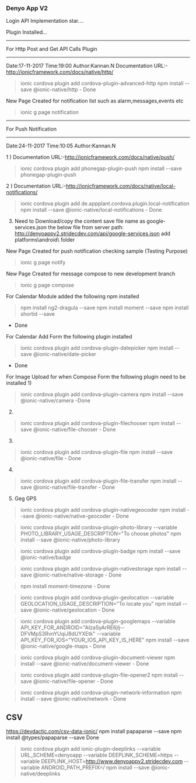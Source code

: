 ### Denyo App V2
Login API Implementation star....

Plugin Installed...
*****************************************
For Http Post and Get API Calls Plugin
*****************************************
Date:17-11-2017
Time:19:00
Author:Kannan.N
Documentation URL:-http://ionicframework.com/docs/native/http/
>ionic cordova plugin add cordova-plugin-advanced-http
>npm install --save @ionic-native/http - Done

New Page Created for notification list such as alarm,messages,events etc
>ionic g page notification


*****************************************
For Push Notification
*****************************************
Date:24-11-2017
Time:10:05
Author:Kannan.N

1 ) Documentation URL:-http://ionicframework.com/docs/native/push/
>ionic cordova plugin add phonegap-plugin-push
>npm install --save phonegap-plugin-push

2 ) Documentation URL:-http://ionicframework.com/docs/native/local-notifications/
>ionic cordova plugin add de.appplant.cordova.plugin.local-notification
>npm install --save @ionic-native/local-notifications - Done

3) Need to Download/copy the content save file name as google-services.json the below file from server path:
http://denyoappv2.stridecdev.com/api/google-services.json add platforms\android\ folder

New Page Created for push notification checking sample (Testing Purpose)
>ionic g page notify

New Page Created for message compose to new development branch
>ionic g page compose


For Calendar Module added the following npm installed

>npm install ng2-dragula --save
>npm install moment --save
>npm install shortid --save
 - Done

For Calendar Add Form the following plugin installed

>ionic cordova plugin add cordova-plugin-datepicker
>npm install --save @ionic-native/date-picker
- Done


For Image Upload for when Compose Form the following plugin need to be installed
1)
>ionic cordova plugin add cordova-plugin-camera
>npm install --save @ionic-native/camera -Done
2)
>ionic cordova plugin add cordova-plugin-filechooser
>npm install --save @ionic-native/file-chooser - Done
3)
>ionic cordova plugin add cordova-plugin-file
>npm install --save @ionic-native/file - Done
4)
>ionic cordova plugin add cordova-plugin-file-transfer
>npm install --save @ionic-native/file-transfer - Done

5) Geg GPS 
>ionic cordova plugin add cordova-plugin-nativegeocoder
>npm install --save @ionic-native/native-geocoder - Done


>ionic cordova plugin add cordova-plugin-photo-library --variable PHOTO_LIBRARY_USAGE_DESCRIPTION="To choose photos"
>npm install --save @ionic-native/photo-library

>ionic cordova plugin add cordova-plugin-badge
>npm install --save @ionic-native/badge

>ionic cordova plugin add cordova-plugin-nativestorage
>npm install --save @ionic-native/native-storage - Done


>npm install moment-timezone - Done


>ionic cordova plugin add cordova-plugin-geolocation --variable GEOLOCATION_USAGE_DESCRIPTION="To locate you"
>npm install --save @ionic-native/geolocation - Done


>ionic cordova plugin add cordova-plugin-googlemaps --variable API_KEY_FOR_ANDROID="AIzaSyArRE6jlj--DFVMpS3RvnYUqiJ8dUYXEtk" --variable API_KEY_FOR_IOS="YOUR_IOS_API_KEY_IS_HERE"
>npm install --save @ionic-native/google-maps - Done

>ionic cordova plugin add cordova-plugin-document-viewer
>npm install --save @ionic-native/document-viewer - Done

>ionic cordova plugin add cordova-plugin-file-opener2
>npm install --save @ionic-native/file-opener - Done

>ionic cordova plugin add cordova-plugin-network-information
>npm install --save @ionic-native/network - Done

CSV 
--------
https://devdactic.com/csv-data-ionic/
npm install papaparse --save
npm install @types/papaparse --save Done


>ionic cordova plugin add ionic-plugin-deeplinks --variable URL_SCHEME=denyoapp --variable DEEPLINK_SCHEME=https --variable DEEPLINK_HOST=http://www.denyoappv2.stridecdev.com --variable ANDROID_PATH_PREFIX=/
>npm install --save @ionic-native/deeplinks